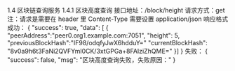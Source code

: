 1.4 区块链查询服务
1.4.1 区块高度查询
接口地址：/block/height
请求方式：get
注：请求是需要在 header 里 Content-Type 需要设置 application/json
响应格式
成功：
{
    "success": true,
"data": [
{
        "peerAddress":"peer0.org1.example.com:7051",
            "height": 5,
"previousBlockHash":"IF98/odqfyJwX6hdduY="
            "currentBlockHash": "8v0a9h6t3FaNi2QVFYml0CK/3xtGPGa+8FAIziZhQME="
    }]
}
失败：
{
    "success": false,
    "msg": "区块高度查询失败，失败原因："
}
